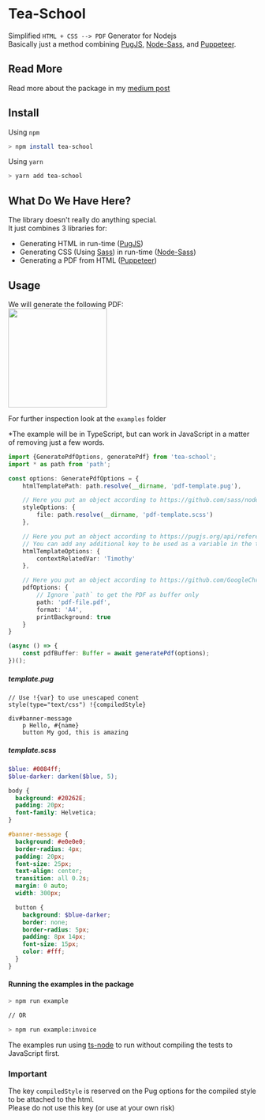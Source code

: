 # Tea-School
Simplified `HTML + CSS --> PDF` Generator for Nodejs  
Basically just a method combining [PugJS](https://github.com/pugjs/pug), [Node-Sass](https://github.com/sass/node-sass), and [Puppeteer](https://github.com/GoogleChrome/puppeteer).

## Read More
Read more about the package in my [medium post](https://itnext.io/tea-school-js-generate-a-pdf-file-from-html-and-css-in-node-js-32529f9b0f37)

## Install
Using `npm`
```bash
> npm install tea-school
```
Using `yarn`
```bash
> yarn add tea-school
```

## What Do We Have Here?
The library doesn't really do anything special.  
It just combines 3 libraries for:
* Generating HTML in run-time ([PugJS](https://github.com/pugjs/pug))
* Generating CSS (Using [Sass](https://sass-lang.com/)) in run-time ([Node-Sass](https://github.com/sass/node-sass))
* Generating a PDF from HTML ([Puppeteer](https://github.com/GoogleChrome/puppeteer))

## Usage
We will generate the following PDF:  
<img src="https://user-images.githubusercontent.com/8065975/61318127-0a28d480-a80d-11e9-84e6-11f95399d596.png" height="200px" />

For further inspection look at the `examples` folder  

*The example will be in TypeScript, but can work in JavaScript in a matter of removing just a few words.
```typescript
import {GeneratePdfOptions, generatePdf} from 'tea-school';
import * as path from 'path';

const options: GeneratePdfOptions = {
    htmlTemplatePath: path.resolve(__dirname, 'pdf-template.pug'),

    // Here you put an object according to https://github.com/sass/node-sass#options 
    styleOptions: {
        file: path.resolve(__dirname, 'pdf-template.scss')
    },

    // Here you put an object according to https://pugjs.org/api/reference.html#options
    // You can add any additional key to be used as a variable in the template.
    htmlTemplateOptions: {
        contextRelatedVar: 'Timothy'
    },

    // Here you put an object according to https://github.com/GoogleChrome/puppeteer/blob/v1.18.1/docs/api.md#pagepdfoptions
    pdfOptions: {
        // Ignore `path` to get the PDF as buffer only
        path: 'pdf-file.pdf',
        format: 'A4',
        printBackground: true
    }
}

(async () => {
    const pdfBuffer: Buffer = await generatePdf(options);
})();
```

##### template.pug
```pug
// Use !{var} to use unescaped conent
style(type="text/css") !{compiledStyle}

div#banner-message
    p Hello, #{name}
    button My god, this is amazing
```

##### template.scss
```scss
$blue: #0084ff;
$blue-darker: darken($blue, 5);

body {
  background: #20262E;
  padding: 20px;
  font-family: Helvetica;
}

#banner-message {
  background: #e0e0e0;
  border-radius: 4px;
  padding: 20px;
  font-size: 25px;
  text-align: center;
  transition: all 0.2s;
  margin: 0 auto;
  width: 300px;

  button {
    background: $blue-darker;
    border: none;
    border-radius: 5px;
    padding: 8px 14px;
    font-size: 15px;
    color: #fff;
  }
}
```

#### Running the examples in the package  
```bash
> npm run example

// OR

> npm run example:invoice
```

The examples run using [ts-node](https://github.com/TypeStrong/ts-node) to run without compiling the tests to JavaScript first.

### Important
The key `compiledStyle` is reserved on the Pug options for the compiled style to be attached to the html.  
Please do not use this key (or use at your own risk)
